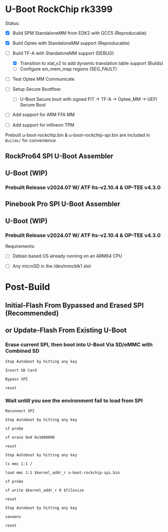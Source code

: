 # U-Boot RockChip rk3399
Status:
* [x] Build SPM StandaloneMM from EDK2 with GCC5 (Reproducable)
* [x] Build Optee with StandaloneMM support (Reproducable)
* [ ] Build TF-A with StandaloneMM support (DEBUG)
  * [x] Transition to xlat_v2 to add dynamic translation table support (Builds)
  * [ ] Configure sm_mem_map regions (SEG_FAULT)
* [ ] Test Optee MM Communicate
* [ ] Setup Secure Bootflow:
  * [ ] U-Boot Secure boot with signed FIT -> TF-A -> Optee_MM -> UEFI Secure Boot
* [ ] Add support for ARM FFA MM
* [ ] Add support for infineon TPM


Prebuilt u-boot-rockchip.bin & u-boot-rockchip-spi.bin are included in `Builds/` for convenience

## RockPro64 SPI U-Boot Assembler
## U-Boot (WIP)
### Prebuilt Release v2024.07 W/ ATF lts-v2.10.4 & OP-TEE v4.3.0


## Pinebook Pro SPI U-Boot Assembler 
## U-Boot (WIP)
### Prebuilt Release v2024.07 W/ ATF lts-v2.10.4 & OP-TEE v4.3.0


Requirements:

* [ ] Debian based OS already running on an ARM64 CPU

* [ ] Any microSD in the /dev/mmcblk1 slot


# Post-Build
## Initial-Flash From Bypassed and Erased SPI (Recommended)
## or Update-Flash From Existing U-Boot


### Erase current SPI, then boot into U-Boot Via SD/eMMC with Combined SD

`Stop Autoboot by hitting any key`

`Insert SD Card`

`Bypass SPI`

`reset`

### Wait untill you see the environment fail to load from SPI

`Reconnect SPI`

`Stop Autoboot by hitting any key`

`sf probe`

`sf erase 0x0 0x1000000`

`reset`

`Stop Autoboot by hitting any key`

`ls mmc 1:1 /`

`load mmc 1:1 $kernel_addr_r u-boot-rockchip-spi.bin`

`sf probe`

`sf write $kernel_addr_r 0 $filesize`

`reset`

`Stop Autoboot by hitting any key`

`saveenv`

`reset`
